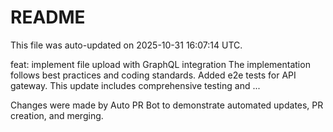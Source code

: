 # README

This file was auto-updated on 2025-10-31 16:07:14 UTC.

feat: implement file upload with GraphQL integration The implementation follows best practices and coding standards. Added e2e tests for API gateway. This update includes comprehensive testing and ...

Changes were made by Auto PR Bot to demonstrate automated updates, PR creation, and merging.
